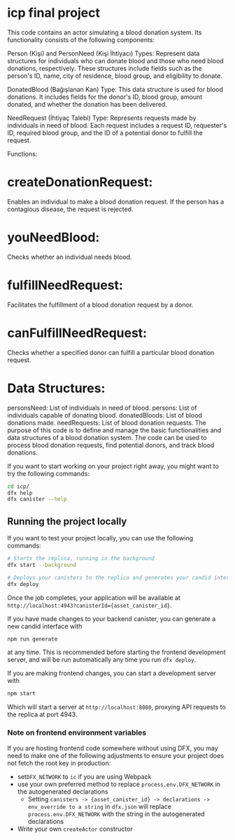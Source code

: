 # icp final project
This code contains an actor simulating a blood donation system. Its functionality consists of the following components:

Person (Kişi) and PersonNeed (Kişi İhtiyacı) Types: Represent data structures for individuals who can donate blood and those who need blood donations, respectively. These structures include fields such as the person's ID, name, city of residence, blood group, and eligibility to donate.

DonatedBlood (Bağışlanan Kan) Type: This data structure is used for blood donations. It includes fields for the donor's ID, blood group, amount donated, and whether the donation has been delivered.

NeedRequest (İhtiyaç Talebi) Type: Represents requests made by individuals in need of blood. Each request includes a request ID, requester's ID, required blood group, and the ID of a potential donor to fulfill the request.

Functions:

# createDonationRequest: 
Enables an individual to make a blood donation request. If the person has a contagious disease, the request is rejected.
# youNeedBlood: 
Checks whether an individual needs blood.
# fulfillNeedRequest: 
Facilitates the fulfillment of a blood donation request by a donor.
# canFulfillNeedRequest: 
Checks whether a specified donor can fulfill a particular blood donation request.
# Data Structures:

personsNeed: List of individuals in need of blood.
persons: List of individuals capable of donating blood.
donatedBloods: List of blood donations made.
needRequests: List of blood donation requests.
The purpose of this code is to define and manage the basic functionalities and data structures of a blood donation system. The code can be used to process blood donation requests, find potential donors, and track blood donations.


If you want to start working on your project right away, you might want to try the following commands:

```bash
cd icp/
dfx help
dfx canister --help
```

## Running the project locally

If you want to test your project locally, you can use the following commands:

```bash
# Starts the replica, running in the background
dfx start --background

# Deploys your canisters to the replica and generates your candid interface
dfx deploy
```

Once the job completes, your application will be available at `http://localhost:4943?canisterId={asset_canister_id}`.

If you have made changes to your backend canister, you can generate a new candid interface with

```bash
npm run generate
```

at any time. This is recommended before starting the frontend development server, and will be run automatically any time you run `dfx deploy`.

If you are making frontend changes, you can start a development server with

```bash
npm start
```

Which will start a server at `http://localhost:8080`, proxying API requests to the replica at port 4943.

### Note on frontend environment variables

If you are hosting frontend code somewhere without using DFX, you may need to make one of the following adjustments to ensure your project does not fetch the root key in production:

- set`DFX_NETWORK` to `ic` if you are using Webpack
- use your own preferred method to replace `process.env.DFX_NETWORK` in the autogenerated declarations
  - Setting `canisters -> {asset_canister_id} -> declarations -> env_override to a string` in `dfx.json` will replace `process.env.DFX_NETWORK` with the string in the autogenerated declarations
- Write your own `createActor` constructor
